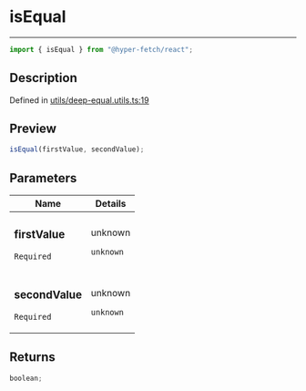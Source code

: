 # isEqual

<div class="api-docs__separator">

---

</div><div class="api-docs__import">

```ts
import { isEqual } from "@hyper-fetch/react";
```

</div><div class="api-docs__section">

## Description

</div><div class="api-docs__description"><span class="api-docs__do-not-parse">

</span></div><p class="api-docs__definition">

Defined in
[utils/deep-equal.utils.ts:19](https://github.com/BetterTyped/hyper-fetch/blob/3fe127e9/packages/react/src/utils/deep-equal.utils.ts#L19)

</p><div class="api-docs__section">

## Preview

</div><div class="api-docs__preview fn">

```ts
isEqual(firstValue, secondValue);
```

</div><div class="api-docs__section">

## Parameters

</div>
<div class="api-docs__parameters">
<table>
<thead><tr><th>Name</th><th>Details</th></tr></thead>
<tbody><tr param-data="firstValue"><td class="api-docs__param-name required">

### firstValue

`Required`

</td><td class="api-docs__param-type">

unknown

`unknown`

</td></tr><tr param-data="secondValue"><td class="api-docs__param-name required">

### secondValue

`Required`

</td><td class="api-docs__param-type">

unknown

`unknown`

</td></tr></tbody></table></div><div class="api-docs__section">

## Returns

</div><div class="api-docs__returns">

```ts
boolean;
```

</div>
